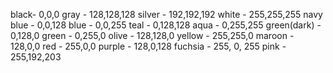 black- 0,0,0
gray - 128,128,128
silver - 192,192,192
white - 255,255,255
navy blue - 0,0,128
blue - 0,0,255
teal - 0,128,128
aqua - 0,255,255
green(dark) - 0,128,0
green - 0,255,0
olive - 128,128,0
yellow - 255,255,0
maroon - 128,0,0
red - 255,0,0
purple - 128,0,128
fuchsia - 255, 0, 255
pink - 255,192,203
